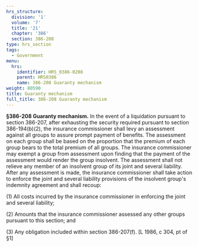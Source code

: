 ```yaml
---
hrs_structure:
  division: '1'
  volume: '7'
  title: '21'
  chapter: '386'
  section: 386-208
type: hrs_section
tags:
  - Government
menu:
  hrs:
    identifier: HRS_0386-0208
    parent: HRS0386
    name: 386-208 Guaranty mechanism
weight: 80590
title: Guaranty mechanism
full_title: 386-208 Guaranty mechanism
---
```

**§386-208 Guaranty mechanism.** In the event of a liquidation pursuant to section 386-207, after exhausting the security required pursuant to section 386-194(b)(2), the insurance commissioner shall levy an assessment against all groups to assure prompt payment of benefits. The assessment on each group shall be based on the proportion that the premium of each group bears to the total premium of all groups. The insurance commissioner may exempt a group from assessment upon finding that the payment of the assessment would render the group insolvent. The assessment shall not relieve any member of an insolvent group of its joint and several liability. After any assessment is made, the insurance commissioner shall take action to enforce the joint and several liability provisions of the insolvent group's indemnity agreement and shall recoup:

(1) All costs incurred by the insurance commissioner in enforcing the joint and several liability;

(2) Amounts that the insurance commissioner assessed any other groups pursuant to this section; and

(3) Any obligation included within section 386-207(f). [L 1986, c 304, pt of §1]